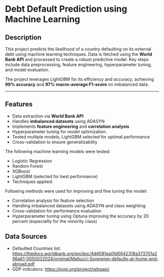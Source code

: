 # Debt Default Prediction using Machine Learning  

## Description  
This project predicts the likelihood of a country defaulting on its external debt using machine learning techniques. Data is fetched using the **World Bank API** and processed to create a robust predictive model. Key steps include data preprocessing, feature engineering, hyperparameter tuning, and model evaluation.  

The project leverages LightGBM for its efficiency and accuracy, achieving **99% accuracy** and **97% macro-average F1-score** on imbalanced data.  

---

## Features  
- Data extraction via **World Bank API**  
- Handles **imbalanced datasets** using ADASYN  
- Implements **feature engineering** and **correlation analysis**
- Hyperparameter tuning for model optimization.
- Tested multiple models; LightGBM selected for optimal performance 
- Cross-validation to ensure generalizability

The following machine learning models were tested:

 - Logistic Regression
 - Random Forest
 - XGBoost
 - LightGBM (selected for best performance)
 - Techniques applied:

Following methods were used for improving and fine tuning the model:
- Correlation analysis for feature selection
- Handling imbalanced datasets using ADASYN and class weighting 
- Cross-validation for performance evaluation
- Hyperparameter tuning using Optuna improving the accuracy by 20 percent (especiallly for the minority class)

## Data Sources 
- Defaulted Countries list: https://thedocs.worldbank.org/en/doc/4d4081ea0fd5642318a373701a296a61-0050022024/original/Mallucci-Sovereign-defaults-at-home-and-abroad.pdf 
- GDP indicators: https://pypi.org/project/wbgapi/
